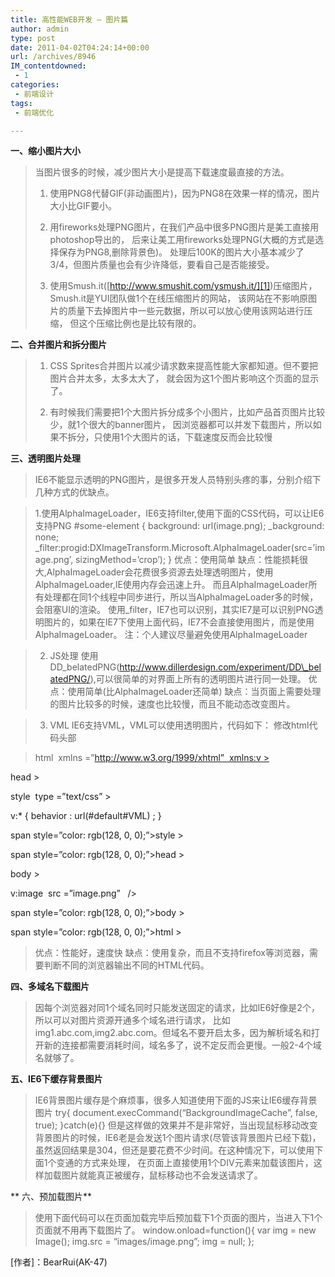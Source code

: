```yaml
---
title: 高性能WEB开发 – 图片篇
author: admin
type: post
date: 2011-04-02T04:24:14+00:00
url: /archives/8946
IM_contentdowned:
 - 1
categories:
 - 前端设计
tags:
 - 前端优化

---
```

**一、缩小图片大小**

> 当图片很多的时候，减少图片大小是提高下载速度最直接的方法。
> 1. 使用PNG8代替GIF(非动画图片)，因为PNG8在效果一样的情况，图片大小比GIF要小。
>
> 2. 用fireworks处理PNG图片，在我们产品中很多PNG图片是美工直接用photoshop导出的，
> 后来让美工用fireworks处理PNG(大概的方式是选择保存为PNG8,删除背景色)。
> 处理后100K的图片大小基本减少了3/4，但图片质量也会有少许降低，要看自己是否能接受。
>
> 3. 使用Smush.it([http://www.smushit.com/ysmush.it/][1])压缩图片，Smush.it是YUI团队做1个在线压缩图片的网站，
> 该网站在不影响原图片的质量下去掉图片中一些元数据，所以可以放心使用该网站进行压缩，
> 但这个压缩比例也是比较有限的。

**二、合并图片和拆分图片**

> 1. CSS Sprites合并图片以减少请求数来提高性能大家都知道。但不要把图片合并太多，太多太大了，
> 就会因为这1个图片影响这个页面的显示了。
>
> 2. 有时候我们需要把1个大图片拆分成多个小图片，比如产品首页图片比较少，就1个很大的banner图片，
> 因浏览器都可以并发下载图片，所以如果不拆分，只使用1个大图片的话，下载速度反而会比较慢

**三、透明图片处理**

> IE6不能显示透明的PNG图片，是很多开发人员特别头疼的事，分别介绍下几种方式的优缺点。

> 1.使用AlphaImageLoader，IE6支持filter,使用下面的CSS代码，可以让IE6支持PNG
> #some-element {
> background: url(image.png);
> _background: none;
> _filter:progid:DXImageTransform.Microsoft.AlphaImageLoader(src=’image.png’, sizingMethod=’crop’);
> }
> 优点：使用简单
> 缺点：性能损耗很大,AlphaImageLoader会花费很多资源去处理透明图片，使用AlphaImageLoader,IE使用内存会迅速上升。
> 而且AlphaImageLoader所有处理都在同1个线程中同步进行，所以当AlphaImageLoader多的时候，会阻塞UI的渲染。
> 使用_filter，IE7也可以识别，其实IE7是可以识别PNG透明图片的，如果在IE7下使用上面代码，IE7不会直接使用图片，而是使用AlphaImageLoader。
> 注：个人建议尽量避免使用AlphaImageLoader

> 2. JS处理
> 使用DD\_belatedPNG(http://www.dillerdesign.com/experiment/DD\_belatedPNG/),可以很简单的对界面上所有的透明图片进行同一处理。
> 优点：使用简单(比AlphaImageLoader还简单)
> 缺点：当页面上需要处理的图片比较多的时候，速度也比较慢，而且不能动态改变图片。

> 3. VML
> IE6支持VML，VML可以使用透明图片，代码如下：
> 修改html代码头部

>

> html  xmlns =”http://www.w3.org/1999/xhtml”  xmlns:v >

head >

style  type =”text/css” >

v\:* { behavior : url(#default#VML) ; }

span style=”color: rgb(128, 0, 0);”>style >

span style=”color: rgb(128, 0, 0);”>head >

body >

v:image  src =”image.png”   />

span style=”color: rgb(128, 0, 0);”>body >

span style=”color: rgb(128, 0, 0);”>html >
>

>
> >
> 优点：性能好，速度快
> 缺点：使用复杂，而且不支持firefox等浏览器，需要判断不同的浏览器输出不同的HTML代码。

**四、多域名下载图片**

> 因每个浏览器对同1个域名同时只能发送固定的请求，比如IE6好像是2个，所以可以对图片资源开通多个域名进行请求，
> 比如img1.abc.com,img2.abc.com。但域名不要开启太多，因为解析域名和打开新的连接都需要消耗时间，域名多了，说不定反而会更慢。一般2-4个域名就够了。

**五、IE6下缓存背景图片**

> IE6背景图片缓存是个麻烦事，很多人知道使用下面的JS来让IE6缓存背景图片
> try{
> document.execCommand(“BackgroundImageCache”, false, true);
> }catch(e){}
> 但是这样做的效果并不是非常好，当出现鼠标移动改变背景图片的时候，IE6老是会发送1个图片请求(尽管该背景图片已经下载)，
> 虽然返回结果是304，但还是要花费不少时间。在这种情况下，可以使用下面1个变通的方式来处理，
> 在页面上直接使用1个DIV元素来加载该图片，这样加载图片就能真正被缓存，鼠标移动也不会发送请求了。

**
六、预加载图片**

> 使用下面代码可以在页面加载完毕后预加载下1个页面的图片，当进入下1个页面就不用再下载图片了。
> window.onload=function(){
> var img = new Image();
> img.src = “images/image.png”;
> img = null;
> };

>

[作者]：BearRui(AK-47)

[博客]: [http://www.blogjava.net/bearrui/](http://www.blogjava.net/bearrui/)

[声明]:本博所有文章版权归作者所有(除特殊说明以外)，转载请注明出处.

 [1]: http://www.smushit.com/ysmush.it/ "http://www.smushit.com/ysmush.it/"